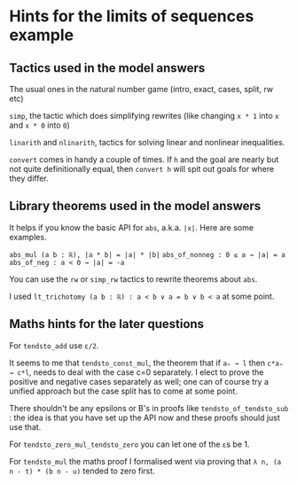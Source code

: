 # Hints for the limits of sequences example

## Tactics used in the model answers

The usual ones in the natural number game (intro, exact, cases, split, rw etc)

`simp`, the tactic which does simplifying rewrites (like changing `x * 1` into `x` and `x * 0` into `0`)

`linarith` and `nlinarith`, tactics for solving linear and nonlinear inequalities.

`convert` comes in handy a couple of times. If `h` and the goal are nearly but not quite definitionally equal,
then `convert h` will spit out goals for where they differ.

## Library theorems used in the model answers

It helps if you know the basic API for `abs`, a.k.a. `|x|`. Here are some examples.

`abs_mul (a b : ℝ), |a * b| = |a| * |b|`
`abs_of_nonneg : 0 ≤ a → |a| = a`
`abs_of_neg : a < 0 → |a| = -a`

You can use the `rw` or `simp_rw` tactics to rewrite theorems about `abs`.

I used `lt_trichotomy (a b : ℝ) : a < b ∨ a = b ∨ b < a` at some point.

## Maths hints for the later questions

For `tendsto_add` use `ε/2`.

It seems to me that `tendsto_const_mul`, the theorem that if `aₙ → l` then `c*aₙ → c*l`,
needs to deal with the case c=0 separately. I elect to prove the positive and negative cases 
separately as well; one can of course try a unified approach but the case split has to come at some point.

There shouldn't be any epsilons or B's in proofs like `tendsto_of_tendsto_sub` : the idea
is that you have set up the API now and these proofs should just use that. 

For `tendsto_zero_mul_tendsto_zero` you can let one of the `ε`s be 1.

For `tendsto_mul` the maths proof I formalised went via proving that `λ n, (a n - t) * (b n - u)`
tended to zero first.





